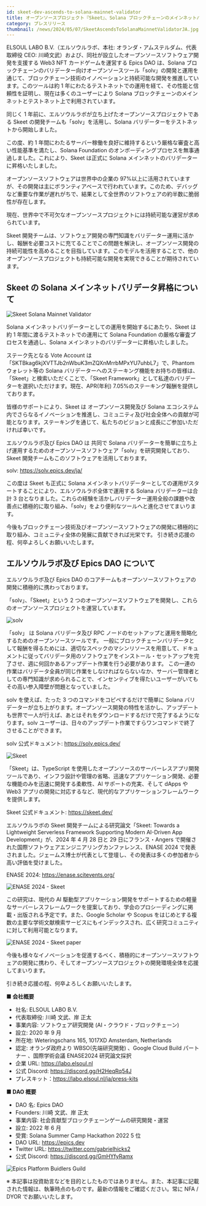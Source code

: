 ```yaml
---
id: skeet-dev-ascends-to-solana-mainnet-validator
title: オープンソースプロジェクト『Skeet』、Solana ブロックチェーンのメインネットバリデーターへ昇格
category: プレスリリース
thumbnail: /news/2024/05/07/SkeetAscendsToSolanaMainnetValidatorJA.jpg
---
```


ELSOUL LABO B.V.（エルソウルラボ、本社: オランダ・アムステルダム、代表取締役 CEO: 川崎文武）および、同社が設立したオープンソースソフトウェア開発を支援する Web3 NFT カードゲームを運営する Epics DAO は、Solana ブロックチェーンのバリデーター向けオープンソースツール「solv」の開発と運用を通じて、ブロックチェーン技術のイノベーションと持続可能な開発を推進しています。このツールは約 1 年にわたるテストネットでの運用を経て、その性能と信頼性を証明し、現在は多くのユーザーにより Solana ブロックチェーンのメインネットとテストネット上で利用されています。

同じく 1 年前に、エルソウルラボが立ち上げたオープンソースプロジェクトである Skeet の開発チームも「solv」を活用し、Solana バリデーターをテストネットから開始しました。

この度、約 1 年間にわたるサーバー稼働を良好に維持するという厳格な審査と高い性能基準を満たし、Solana Foundation のオンボーディングプロセスを無事通過しました。これにより、Skeet は正式に Solana メインネットのバリデーターに昇格いたしました。

オープンソースソフトウェアは世界中の企業の 97%以上に活用されていますが、その開発は主にボランティアベースで行われています。このため、デバッグなど重要な作業が遅れがちで、結果として全世界のソフトウェアの約半数に脆弱性が存在します。

現在、世界中で不可欠なオープンソースプロジェクトには持続可能な運営が求められています。

Skeet 開発チームは、ソフトウェア開発の専門知識をバリデーター運用に活かし、報酬を必要コストに充てることでこの問題を解決し、オープンソース開発の持続可能性を高めることを目指しています。このモデルを活用することで、他のオープンソースプロジェクトも持続可能な開発を実現できることが期待されています。

## Skeet の Solana メインネットバリデータ昇格について

![Skeet Solana Mainnet Validator](/news/2024/05/07/SkeetSolanaMainnetValidator.jpg)

Solana メインネットバリデーターとしての運用を開始するにあたり、Skeet は 約 1 年間に渡るテストネットでの運用にて Solana Foundation の厳格な審査プロセスを通過し、Solana メインネットのバリデーターに昇格いたしました。

ステーク先となる Vote Account は「SKTBkag6kjXVTTJb2nWbuK3mZQXnMrrbMPxYU7uhbL7」で、Phantom ウォレット等の Solana バリデーターへのステーキング機能をお持ちの皆様は、「Skeet」と検索いただくことで、「Skeet Framework」として私達のバリデーターを選択いただけます。現在、APR(年利) 7.05%のステーキング報酬を提供しております。

皆様のサポートにより、Skeet は オープンソース開発及び Solana エコシステム内でさらなるイノベーションを推進し、コミュニティ及び社会全体への貢献が可能となります。ステーキングを通じて、私たちのビジョンと成長にご参加いただければ幸いです。

エルソウルラボ及び Epics DAO は 共同で Solana バリデーターを簡単に立ち上げ運用するためのオープンソースソフトウェア「solv」を研究開発しており、Skeet 開発チームもこのソフトウェアを活用しております。

solv: https://solv.epics.dev/ja/

この度は Skeet も正式に Solana メインネットバリデーターとしての運用がスタートすることにより、エルソウルラボ全体で運用する Solana バリデーターは合計 3 台となりました。これらの経験を活かしバリデーター運用全般の課題や改善点に積極的に取り組み、「solv」をより便利なツールへと進化させてまいります。

今後もブロックチェーン技術及びオープンソースソフトウェアの開発に積極的に取り組み、コミュニティ全体の発展に貢献できれば光栄です。
引き続き応援の程、何卒よろしくお願いいたします。

## エルソウルラボ及び Epics DAO について

エルソウルラボ及び Epics DAO のコアチームもオープンソースソフトウェアの開発に積極的に携わっております。

「solv」、「Skeet」という 2 つのオープンソースソフトウェアを開発し、これらのオープンソースプロジェクトを運営しています。

![solv](/news/2024/03/12/solvJA.jpg)

「solv」 は Solana バリデータ及び RPC ノードのセットアップと運用を簡略化するためのオープンソースツールです。
一般にブロックチェーンバリデータとして報酬を得るためには、適切なスペックのマシンリソースを用意して、ドキュメントに従ってバリデータ用のソフトウェアをインストール・セットアップを完了させ、週に何回かあるアップデート作業を行う必要があります。
この一連の作業はバリデータ全員が同じ作業をしなければならないなか、サーバー管理者としての専門知識が求められることで、インセンティブを得たいユーザーがいてもその高い参入障壁が問題となっていました。

solv を使えば、たった 3 つのコマンドをコピペするだけで簡単に Solana バリデーターが立ち上がります。オープンソース開発の特性を活かし、アップデートも世界で一人が行えば、あとはそれをダウンロードするだけで完了するようになります。solv ユーザーは、日々のアップデート作業ですらワンコマンドで終了させることができます。

solv 公式ドキュメント: https://solv.epics.dev/

![Skeet](/news/2024/03/12/SkeetV2JA.jpg)

「Skeet」は、TypeScript を使用したオープンソースのサーバーレスアプリ開発ツールであり、インフラ設計や管理の省略、迅速なアプリケーション開発、必要な機能のみを迅速に開発する柔軟性、AI サポートの充実、そして dApps や Web3 アプリの開発に対応するなど、現代的なアプリケーションフレームワークを提供します。

Skeet 公式ドキュメント: https://skeet.dev/

エルソウルラボの Skeet 開発チームによる研究論文「Skeet: Towards a Lightweight Serverless Framework Supporting Modern AI-Driven App Development」が、2024 年 4 月 28 日と 29 日にフランス・Angers で開催された国際ソフトウェアエンジニアリングカンファレンス、ENASE 2024 で発表されました。ジェームス博士が代表として登壇し、その発表は多くの参加者から高い評価を受けました。

ENASE 2024: https://enase.scitevents.org/

![ENASE 2024 - Skeet](/news/2024/05/02/ELSOULLABOpresentedOnENASE2024.jpg)

この研究は、現代の AI 駆動型アプリケーション開発をサポートするための軽量なサーバーレスフレームワークを提案しており、学会のプロシーディングに掲載・出版される予定です。また、Google Scholar や Scopus をはじめとする複数の主要な学術文献検索サービスにもインデックスされ、広く研究コミュニティに対して利用可能となります。

![ENASE 2024 - Skeet paper](/news/2024/04/24/ENASE2024AfterTheConference.jpg)

今後も様々なイノベーションを促進するべく、積極的にオープンソースソフトウェアの開発に携わり、そしてオープンソースプロジェクトの開発環境全体を応援してまいります。

引き続き応援の程、何卒よろしくお願いいたします。

**■ 会社概要**

- 社名: ELSOUL LABO B.V.
- 代表取締役: 川崎 文武、岸 正太
- 事業内容: ソフトウェア研究開発 (AI・クラウド・ブロックチェーン)
- 設立: 2020 年 9 月
- 所在地: Weteringschans 165, 1017XD Amsterdam, Netherlands
- 認定: オランダ政府より WBSO(先端研究開発) 、Google Cloud Build パートナー 、国際学術会議 ENASE2024 研究論文採択
- 企業 URL: https://labo.elsoul.nl
- 公式 Discord: https://discord.gg/H2HeqRq54J
- プレスキット：https://labo.elsoul.nl/ja/press-kits

**■ DAO 概要**

- DAO 名: Epics DAO
- Founders: 川崎 文武、岸 正太
- 事業内容: 社会貢献型ブロックチェーンゲームの研究開発・運営
- 設立: 2022 年 6 月
- 受賞: Solana Summer Camp Hackathon 2022 5 位
- DAO URL: https://epics.dev
- Twitter URL: https://twitter.com/gabrielhicks2
- 公式 Discord: https://discord.gg/GmHYfyRamx

![Epics Platform Buidlers Guild](/news/2024/04/19/AboutOpenSourceProblemJA.jpg)

※ 本記事は投資助言などを目的としたものではありません。また、本記事に記載された情報は、執筆時点のものです。最新の情報をご確認ください。常に NFA / DYOR でお願いいたします。
